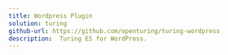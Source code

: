 ```yaml
---
title: Wordpress Plugin
solution: turing
github-url: https://github.com/openturing/turing-wordpress
description:  Turing ES for WordPress.
---
```


